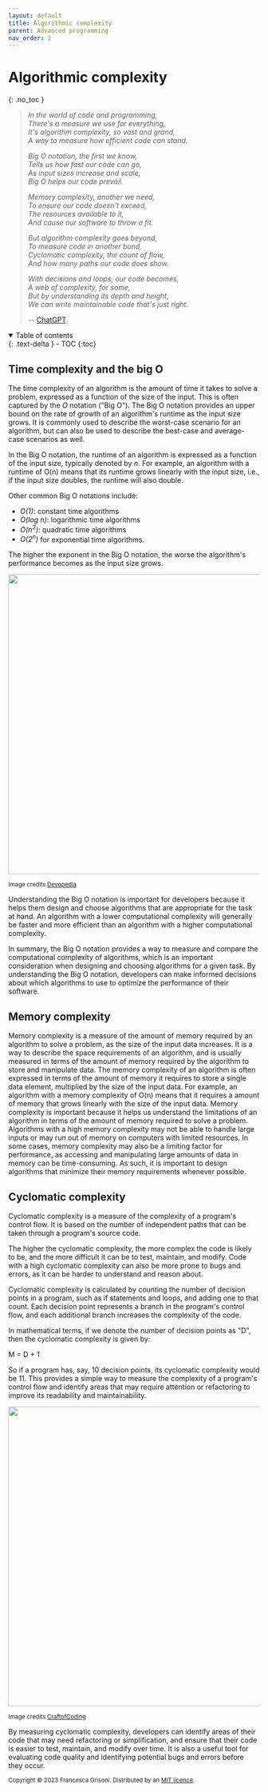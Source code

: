 ```yaml
---
layout: default
title: Algorithmic complexity
parent: Advanced programming
nav_order: 2
---
```

# Algorithmic complexity
{: .no_toc }


> *In the world of code and programming,\
There's a measure we use for everything,\
It's algorithm complexity, so vast and grand,\
A way to measure how efficient code can stand.*
> 
> *Big O notation, the first we know,\
Tells us how fast our code can go,\
As input sizes increase and scale,\
Big O helps our code prevail.*
> 
> *Memory complexity, another we need,\
To ensure our code doesn't exceed,\
The resources available to it,\
And cause our software to throw a fit.*
> 
> *But algorithm complexity goes beyond,\
To measure code in another bond,\
Cyclomatic complexity, the count of flow,\
And how many paths our code does show.*
> 
> *With decisions and loops, our code becomes,\
A web of complexity, for some,\
But by understanding its depth and height,\
We can write maintainable code that's just right.*
> 
> -- [ChatGPT](https://chat.openai.com/).


<details open markdown="block">
  <summary>
    Table of contents
  </summary>
  {: .text-delta }
- TOC
{:toc}
</details>


## Time complexity and the big O
The time complexity of an algorithm is the amount of time it takes to solve a problem, expressed as a function of the size of the input.
This is often captured by the *O* notation ("Big O"). The Big O notation provides an upper bound on the rate of growth of an 
algorithm's runtime as the input size grows. It is commonly used to describe the worst-case scenario for an algorithm, 
but can also be used to describe the best-case and average-case scenarios as well.

In the Big O notation, the runtime of an algorithm is expressed as a function of the input size, typically denoted by *n*. 
For example, an algorithm with a runtime of O(n) means that its runtime grows linearly with the input size, i.e., if the 
input size doubles, the runtime will also double.

Other common Big O notations include:
- *O(1)*: constant time algorithms
- *O(log n)*: logarithmic time algorithms 
- *O(n<sup>2</sup>)*: quadratic time algorithms
- *O(2<sup>n</sup>)* for exponential time algorithms. 

The higher the exponent in the Big O notation, the worse the algorithm's performance becomes as the input size grows.

<img src="https://devopedia.org/images/article/17/4996.1513922020.jpg" width=600>

<sup>Image credits [Devopedia](https://devopedia.org/algorithmic-complexity) </sup>

Understanding the Big O notation is important for developers because it helps them design and choose algorithms that are appropriate for the task at hand. An algorithm with a lower computational complexity will generally be faster and more efficient than an algorithm with a higher computational complexity.

In summary, the Big O notation provides a way to measure and compare the computational complexity of algorithms, which is an important consideration when designing and choosing algorithms for a given task. By understanding the Big O notation, developers can make informed decisions about which algorithms to use to optimize the performance of their software.

## Memory complexity
Memory complexity is a measure of the amount of memory required by an algorithm to solve a problem, as the size of the input data increases. It is a way to describe the space requirements of an algorithm, and is usually measured in terms of the amount of memory required by the algorithm to store and manipulate data.
The memory complexity of an algorithm is often expressed in terms of the amount of memory it requires to store a single data element, multiplied by the size of the input data. For example, an algorithm with a memory complexity of O(n) means that it requires a amount of memory that grows linearly with the size of the input data.
Memory complexity is important because it helps us understand the limitations of an algorithm in terms of the amount of memory required to solve a problem. Algorithms with a high memory complexity may not be able to handle large inputs or may run out of memory on computers with limited resources.
In some cases, memory complexity may also be a limiting factor for performance, as accessing and manipulating large amounts of data in memory can be time-consuming. As such, it is important to design algorithms that minimize their memory requirements whenever possible.

## Cyclomatic complexity
Cyclomatic complexity is a measure of the complexity of a program's control flow. It is based on the number of independent 
paths that can be taken through a program's source code.

The higher the cyclomatic complexity, the more complex the code is likely to be, and the more difficult it can be to test, 
maintain, and modify. Code with a high cyclomatic complexity can also be more prone to bugs and errors, as it can be 
harder to understand and reason about.

Cyclomatic complexity is calculated by counting the number of decision points in a program, such as if statements and 
loops, and adding one to that count. Each decision point represents a branch in the program's control flow, and each 
additional branch increases the complexity of the code.

In mathematical terms, if we denote the number of decision points as "D", then the cyclomatic complexity is given by:

M = D + 1

So if a program has, say, 10 decision points, its cyclomatic complexity would be 11. This provides a simple way to 
measure the complexity of a program's control flow and identify areas that may require attention or refactoring to 
improve its readability and maintainability.


<img src="https://craftofcoding.files.wordpress.com/2014/11/cyclo_complexity.jpg" width=600>

<sup>Image credits [CraftofCoding](https://craftofcoding.wordpress.com/2017/06/18/coding-a-small-note-on-cyclomatic-complexity/) </sup>

By measuring cyclomatic complexity, developers can identify areas of their code that may need refactoring or simplification, 
and ensure that their code is easier to test, maintain, and modify over time. It is also a useful tool for evaluating code quality and identifying potential bugs and errors before they occur.


<sub>Copyright &copy; 2023 Francesca Grisoni. Distributed by an [MIT licence](LICENSE).</sub>

